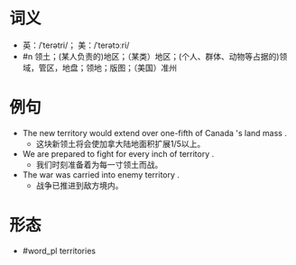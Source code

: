 # 词义
- 英：/ˈterətri/； 美：/ˈterətɔːri/
- #n 领土；(某人负责的)地区；（某类）地区；(个人、群体、动物等占据的)领域，管区，地盘；领地；版图；（美国）准州
# 例句
- The new territory would extend over one-fifth of Canada 's land mass .
	- 这块新领土将会使加拿大陆地面积扩展1\/5以上。
- We are prepared to fight for every inch of territory .
	- 我们时刻准备着为每一寸领土而战。
- The war was carried into enemy territory .
	- 战争已推进到敌方境内。
# 形态
- #word_pl territories
